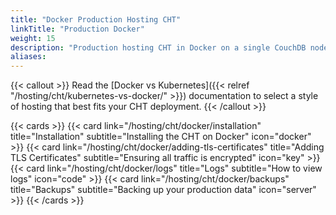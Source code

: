 ```yaml
---
title: "Docker Production Hosting CHT"
linkTitle: "Production Docker"
weight: 15
description: "Production hosting CHT in Docker on a single CouchDB node"
aliases:
---
```


{{< callout >}}
Read the [Docker vs Kubernetes]({{< relref "/hosting/cht/kubernetes-vs-docker/" >}}) documentation to select a style of hosting that best fits your CHT deployment.
{{< /callout >}}

{{< cards >}}
{{< card link="/hosting/cht/docker/installation" title="Installation" subtitle="Installing the CHT on Docker" icon="docker" >}}
{{< card link="/hosting/cht/docker/adding-tls-certificates" title="Adding TLS Certificates" subtitle="Ensuring all traffic is encrypted" icon="key" >}}
{{< card link="/hosting/cht/docker/logs" title="Logs" subtitle="How to view logs" icon="code" >}}
{{< card link="/hosting/cht/docker/backups" title="Backups" subtitle="Backing up your production data" icon="server" >}}
{{< /cards >}}
